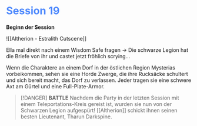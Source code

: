 # <font color = 4d88fd>Session 19</font>
**Beginn der Session**

![[Altherion - Estralith Cutscene]]




Ella mal direkt nach einem Wisdom Safe fragen -> Die schwarze Legion hat die Briefe von ihr und castet jetzt fröhlich scrying...

Wenn die Charaktere an einem Dorf in der östlichen Region Mysterias vorbeikommen, sehen sie eine Horde Zwerge, die ihre Rucksäcke schultert und sich bereit macht, das Dorf zu verlassen. Jeder tragen sie eine schwere Axt am Gürtel und eine Full-Plate-Armor.

>[!DANGER] **BATTLE**
>Nachdem die Party in der letzten Session mit einem Teleportations-Kreis gereist ist, wurden sie nun von der Schwarzen Legion aufgespürt! [[Altherion]] schickt ihnen seinen besten Lieutenant, Tharun Darkspine.
